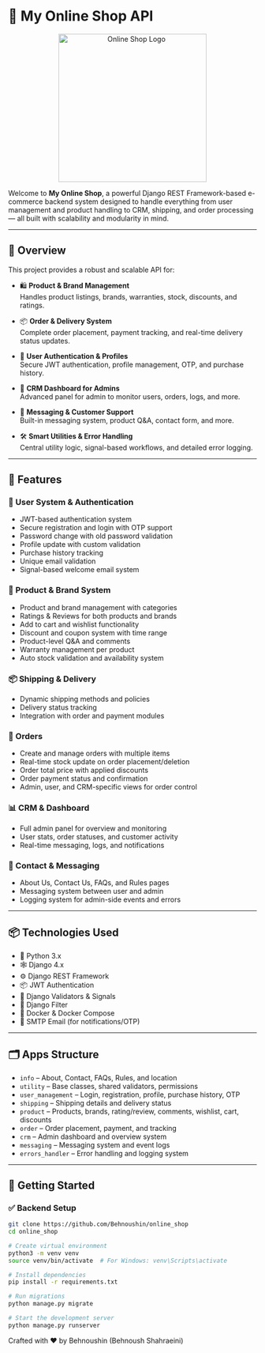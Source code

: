# 🛒 My Online Shop API

<p align="center">
  <img src="images/online-shop.png" alt="Online Shop Logo" width="300"/>
</p>

Welcome to **My Online Shop**, a powerful Django REST Framework-based e-commerce backend system designed to handle everything from user management and product handling to CRM, shipping, and order processing — all built with scalability and modularity in mind.

---

## 🧩 Overview

This project provides a robust and scalable API for:

- 🛍️ **Product & Brand Management**  
  Handles product listings, brands, warranties, stock, discounts, and ratings.

- 📦 **Order & Delivery System**  
  Complete order placement, payment tracking, and real-time delivery status updates.

- 🔐 **User Authentication & Profiles**  
  Secure JWT authentication, profile management, OTP, and purchase history.

- 🧾 **CRM Dashboard for Admins**  
  Advanced panel for admin to monitor users, orders, logs, and more.

- 💬 **Messaging & Customer Support**  
  Built-in messaging system, product Q&A, contact form, and more.

- 🛠️ **Smart Utilities & Error Handling**  
  Central utility logic, signal-based workflows, and detailed error logging.

---

## 🔧 Features

### 👥 User System & Authentication
- JWT-based authentication system
- Secure registration and login with OTP support
- Password change with old password validation
- Profile update with custom validation
- Purchase history tracking
- Unique email validation
- Signal-based welcome email system

### 🛒 Product & Brand System
- Product and brand management with categories
- Ratings & Reviews for both products and brands
- Add to cart and wishlist functionality
- Discount and coupon system with time range
- Product-level Q&A and comments
- Warranty management per product
- Auto stock validation and availability system

### 📦 Shipping & Delivery
- Dynamic shipping methods and policies
- Delivery status tracking
- Integration with order and payment modules

### 🧾 Orders
- Create and manage orders with multiple items
- Real-time stock update on order placement/deletion
- Order total price with applied discounts
- Order payment status and confirmation
- Admin, user, and CRM-specific views for order control

### 📊 CRM & Dashboard
- Full admin panel for overview and monitoring
- User stats, order statuses, and customer activity
- Real-time messaging, logs, and notifications

### 💬 Contact & Messaging
- About Us, Contact Us, FAQs, and Rules pages
- Messaging system between user and admin
- Logging system for admin-side events and errors

---

## 📦 Technologies Used

- 🐍 Python 3.x  
- 🕸️ Django 4.x  
- ⚙️ Django REST Framework  
- 📦 JWT Authentication  
- 🧪 Django Validators & Signals  
- 🔎 Django Filter  
- 🐳 Docker & Docker Compose  
- 📨 SMTP Email (for notifications/OTP)

---

## 🗂️ Apps Structure

- `info` – About, Contact, FAQs, Rules, and location  
- `utility` – Base classes, shared validators, permissions  
- `user_management` – Login, registration, profile, purchase history, OTP  
- `shipping` – Shipping details and delivery status  
- `product` – Products, brands, rating/review, comments, wishlist, cart, discounts  
- `order` – Order placement, payment, and tracking  
- `crm` – Admin dashboard and overview system  
- `messaging` – Messaging system and event logs  
- `errors_handler` – Error handling and logging system

---

## 🚀 Getting Started

### ✅ Backend Setup

```bash
git clone https://github.com/Behnoushin/online_shop
cd online_shop

# Create virtual environment
python3 -m venv venv
source venv/bin/activate  # For Windows: venv\Scripts\activate

# Install dependencies
pip install -r requirements.txt

# Run migrations
python manage.py migrate

# Start the development server
python manage.py runserver
```

Crafted with ❤️ by Behnoushin (Behnoush Shahraeini)

